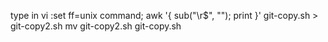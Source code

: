 type in vi :set ff=unix command;
awk '{ sub("\r$", ""); print }' git-copy.sh > git-copy2.sh
mv git-copy2.sh git-copy.sh